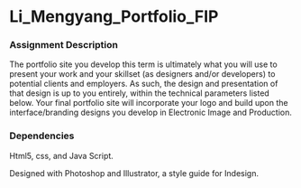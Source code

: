 # Li_Mengyang_Portfolio_FIP

### Assignment Description
The portfolio site you develop this term is ultimately what you will use to present your work and your skillset (as designers and/or developers) to potential clients and employers. As such, the design and presentation of that design is up to you entirely, within the technical parameters listed below. Your final portfolio site will incorporate your logo and build upon the interface/branding designs you develop in Electronic Image and Production.

### Dependencies
Html5, css, and Java Script.

Designed with Photoshop and Illustrator, a style guide for Indesign.
